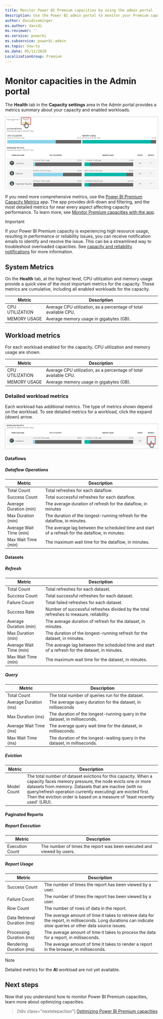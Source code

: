 ```yaml
---
title: Monitor Power BI Premium capacities by using the admin portal
description: Use the Power BI admin portal to monitor your Premium capacities.
author: davidiseminger
ms.author: davidi
ms.reviewer: ''
ms.service: powerbi
ms.subservice: powerbi-admin
ms.topic: how-to
ms.date: 05/11/2020
LocalizationGroup: Premium 
---
```


# Monitor capacities in the Admin portal

The **Health** tab in the **Capacity settings** area in the Admin portal provides a metrics summary about your capacity and enabled workloads.  

![Capacity Health tab in the portal](media/service-admin-premium-monitor-portal/admin-portal-health.png)

If you need more comprehensive metrics, use the [Power BI Premium Capacity Metrics](service-admin-premium-monitor-capacity.md) app. The app provides drill-down and filtering, and the most detailed metrics for near every aspect affecting capacity performance. To learn more, see [Monitor Premium capacities with the app](service-admin-premium-monitor-capacity.md).

> [!IMPORTANT]
> If your Power BI Premium capacity is experiencing high resource usage, resulting in performance or reliability issues, you can receive notification emails to identify and resolve the issue. This can be a streamlined way to troubleshoot overloaded capacities. See [capacity and reliability notifications](service-interruption-notifications.md#capacity-and-reliability-notifications) for more information.


## System Metrics

On the **Health** tab, at the highest level, CPU utilization and memory usage provide a quick view of the most important metrics for the capacity. These metrics are cumulative, including all enabled workloads for the capacity.

| **Metric** | **Description** |
| --- | --- |
| CPU UTILIZATION | Average CPU utilization, as a percentage of total available CPU. |
| MEMORY USAGE | Average memory usage in gigabytes (GB).|

## Workload metrics

For each workload enabled for the capacity. CPU utilization and memory usage are shown.

| **Metric** | **Description** |
| --- | --- |
| CPU UTILIZATION | Average CPU utilization, as a percentage of total available CPU. |
| MEMORY USAGE | Average memory usage in gigabytes (GB).|

### Detailed workload metrics

Each workload has additional metrics. The type of metrics shown depend on the workload. To see detailed metrics for a workload, click the expand (down) arrow.

![Workload health expand](media/service-admin-premium-monitor-portal/admin-portal-health-expand.png)

#### Dataflows

##### Dataflow Operations

| **Metric** | **Description** |
| --- | --- |
| Total Count | Total refreshes for each dataflow. |
| Success Count | Total successful refreshes for each dataflow.|
| Average Duration (min) | The average duration of refresh for the dataflow, in minutes |
| Max Duration (min) | The duration of the longest-running refresh for the dataflow, in minutes. |
| Average Wait Time (min) | The average lag between the scheduled time and start of a refresh for the dataflow, in minutes. |
| Max Wait Time (min) | The maximum wait time for the dataflow, in minutes.  |

#### Datasets

##### Refresh

| **Metric** | **Description** |
| --- | --- |
| Total Count | Total refreshes for each dataset. |
| Success Count | Total successful refreshes for each dataset. |
| Failure Count | Total failed refreshes for each dataset. |
| Success Rate  | Number of successful refreshes divided by the total refreshes to measure. reliability. |
| Average Duration (min) | The average duration of refresh for the dataset, in minutes.  |
| Max Duration (min) | The duration of the longest-running refresh for the dataset, in minutes. |
| Average Wait Time (min) | The average lag between the scheduled time and start of a refresh for the dataset, in minutes. |
| Max Wait Time (min) | The maximum wait time for the dataset, in minutes. |

##### Query

| **Metric** | **Description** |
| --- | --- |
| Total Count | The total number of queries run for the dataset. |
| Average Duration (ms) |The average query duration for the dataset, in milliseconds|
| Max Duration (ms) |The duration of the longest-running query in the dataset, in milliseconds. |
| Average Wait Time (ms) |The average query wait time for the dataset, in milliseconds. |
| Max Wait Time (ms) |The duration of the longest-waiting query in the dataset, in milliseconds. |

##### Eviction

| **Metric** | **Description** |
| --- | --- |
| Model Count | The total number of dataset evictions for this capacity. When a capacity faces memory pressure, the node evicts one or more datasets from memory. Datasets that are inactive (with no query/refresh operation currently executing) are evicted first. Then the eviction order is based on a measure of 'least recently used' (LRU). |

#### Paginated Reports

##### Report Execution

| **Metric** | **Description** |
| --- | --- |
| Execution Count  | The number of times the report was been executed and viewed by users.|

##### Report Usage

| **Metric** | **Description** |
| --- | --- |
| Success Count | The number of times the report has been viewed by a user. |
| Failure Count |The number of times the report has been viewed by a user.|
| Row Count |The number of rows of data in the report. |
| Data Retrieval Duration (ms) |The average amount of time it takes to retrieve data for the report, in milliseconds. Long durations can indicate slow queries or other data source issues.  |
| Processing Duration (ms) |The average amount of time it takes to process the data for a report, in milliseconds. |
| Rendering Duration (ms) |The average amount of time it takes to render a report in the browser, in milliseconds. |

> [!NOTE]
> Detailed metrics for the **AI** workload are not yet available.

## Next steps

Now that you understand how to monitor Power BI Premium capacities, learn more about optimizing capacities.

> [!div class="nextstepaction"]
> [Optimizing Power BI Premium capacities](service-premium-capacity-optimize.md)
